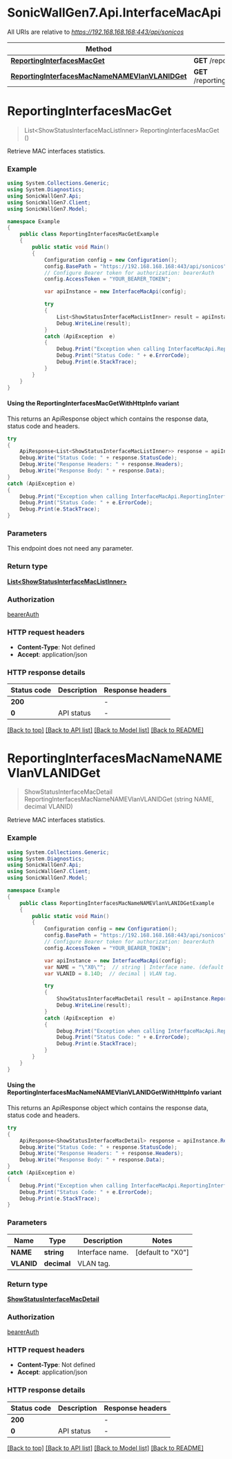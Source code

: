# SonicWallGen7.Api.InterfaceMacApi

All URIs are relative to *https://192.168.168.168:443/api/sonicos*

| Method | HTTP request | Description |
|--------|--------------|-------------|
| [**ReportingInterfacesMacGet**](InterfaceMacApi.md#reportinginterfacesmacget) | **GET** /reporting/interfaces/mac |  |
| [**ReportingInterfacesMacNameNAMEVlanVLANIDGet**](InterfaceMacApi.md#reportinginterfacesmacnamenamevlanvlanidget) | **GET** /reporting/interfaces/mac/name/{NAME}/vlan/{VLANID} |  |

<a id="reportinginterfacesmacget"></a>
# **ReportingInterfacesMacGet**
> List&lt;ShowStatusInterfaceMacListInner&gt; ReportingInterfacesMacGet ()



Retrieve MAC interfaces statistics.

### Example
```csharp
using System.Collections.Generic;
using System.Diagnostics;
using SonicWallGen7.Api;
using SonicWallGen7.Client;
using SonicWallGen7.Model;

namespace Example
{
    public class ReportingInterfacesMacGetExample
    {
        public static void Main()
        {
            Configuration config = new Configuration();
            config.BasePath = "https://192.168.168.168:443/api/sonicos";
            // Configure Bearer token for authorization: bearerAuth
            config.AccessToken = "YOUR_BEARER_TOKEN";

            var apiInstance = new InterfaceMacApi(config);

            try
            {
                List<ShowStatusInterfaceMacListInner> result = apiInstance.ReportingInterfacesMacGet();
                Debug.WriteLine(result);
            }
            catch (ApiException  e)
            {
                Debug.Print("Exception when calling InterfaceMacApi.ReportingInterfacesMacGet: " + e.Message);
                Debug.Print("Status Code: " + e.ErrorCode);
                Debug.Print(e.StackTrace);
            }
        }
    }
}
```

#### Using the ReportingInterfacesMacGetWithHttpInfo variant
This returns an ApiResponse object which contains the response data, status code and headers.

```csharp
try
{
    ApiResponse<List<ShowStatusInterfaceMacListInner>> response = apiInstance.ReportingInterfacesMacGetWithHttpInfo();
    Debug.Write("Status Code: " + response.StatusCode);
    Debug.Write("Response Headers: " + response.Headers);
    Debug.Write("Response Body: " + response.Data);
}
catch (ApiException e)
{
    Debug.Print("Exception when calling InterfaceMacApi.ReportingInterfacesMacGetWithHttpInfo: " + e.Message);
    Debug.Print("Status Code: " + e.ErrorCode);
    Debug.Print(e.StackTrace);
}
```

### Parameters
This endpoint does not need any parameter.
### Return type

[**List&lt;ShowStatusInterfaceMacListInner&gt;**](ShowStatusInterfaceMacListInner.md)

### Authorization

[bearerAuth](../README.md#bearerAuth)

### HTTP request headers

 - **Content-Type**: Not defined
 - **Accept**: application/json


### HTTP response details
| Status code | Description | Response headers |
|-------------|-------------|------------------|
| **200** |  |  -  |
| **0** | API status |  -  |

[[Back to top]](#) [[Back to API list]](../README.md#documentation-for-api-endpoints) [[Back to Model list]](../README.md#documentation-for-models) [[Back to README]](../README.md)

<a id="reportinginterfacesmacnamenamevlanvlanidget"></a>
# **ReportingInterfacesMacNameNAMEVlanVLANIDGet**
> ShowStatusInterfaceMacDetail ReportingInterfacesMacNameNAMEVlanVLANIDGet (string NAME, decimal VLANID)



Retrieve MAC interfaces statistics.

### Example
```csharp
using System.Collections.Generic;
using System.Diagnostics;
using SonicWallGen7.Api;
using SonicWallGen7.Client;
using SonicWallGen7.Model;

namespace Example
{
    public class ReportingInterfacesMacNameNAMEVlanVLANIDGetExample
    {
        public static void Main()
        {
            Configuration config = new Configuration();
            config.BasePath = "https://192.168.168.168:443/api/sonicos";
            // Configure Bearer token for authorization: bearerAuth
            config.AccessToken = "YOUR_BEARER_TOKEN";

            var apiInstance = new InterfaceMacApi(config);
            var NAME = "\"X0\"";  // string | Interface name. (default to "X0")
            var VLANID = 8.14D;  // decimal | VLAN tag.

            try
            {
                ShowStatusInterfaceMacDetail result = apiInstance.ReportingInterfacesMacNameNAMEVlanVLANIDGet(NAME, VLANID);
                Debug.WriteLine(result);
            }
            catch (ApiException  e)
            {
                Debug.Print("Exception when calling InterfaceMacApi.ReportingInterfacesMacNameNAMEVlanVLANIDGet: " + e.Message);
                Debug.Print("Status Code: " + e.ErrorCode);
                Debug.Print(e.StackTrace);
            }
        }
    }
}
```

#### Using the ReportingInterfacesMacNameNAMEVlanVLANIDGetWithHttpInfo variant
This returns an ApiResponse object which contains the response data, status code and headers.

```csharp
try
{
    ApiResponse<ShowStatusInterfaceMacDetail> response = apiInstance.ReportingInterfacesMacNameNAMEVlanVLANIDGetWithHttpInfo(NAME, VLANID);
    Debug.Write("Status Code: " + response.StatusCode);
    Debug.Write("Response Headers: " + response.Headers);
    Debug.Write("Response Body: " + response.Data);
}
catch (ApiException e)
{
    Debug.Print("Exception when calling InterfaceMacApi.ReportingInterfacesMacNameNAMEVlanVLANIDGetWithHttpInfo: " + e.Message);
    Debug.Print("Status Code: " + e.ErrorCode);
    Debug.Print(e.StackTrace);
}
```

### Parameters

| Name | Type | Description | Notes |
|------|------|-------------|-------|
| **NAME** | **string** | Interface name. | [default to &quot;X0&quot;] |
| **VLANID** | **decimal** | VLAN tag. |  |

### Return type

[**ShowStatusInterfaceMacDetail**](ShowStatusInterfaceMacDetail.md)

### Authorization

[bearerAuth](../README.md#bearerAuth)

### HTTP request headers

 - **Content-Type**: Not defined
 - **Accept**: application/json


### HTTP response details
| Status code | Description | Response headers |
|-------------|-------------|------------------|
| **200** |  |  -  |
| **0** | API status |  -  |

[[Back to top]](#) [[Back to API list]](../README.md#documentation-for-api-endpoints) [[Back to Model list]](../README.md#documentation-for-models) [[Back to README]](../README.md)

